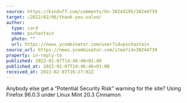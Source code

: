 ```yaml
---
source: https://kinduff.com/comments/hn-30244195/30244739
target: /2022/02/06/thank-you-valve/
author:
  type: card
  name: pschastain
  photo: ""
  url: https://news.ycombinator.com/user?id=pschastain
source_url: https://news.ycombinator.com/item?id=30244739
property: in-reply-to
published: 2022-02-07T14:46:46+01:00
published_at: 2022-02-07T14:46:46+01:00
received_at: 2022-02-07T16:27:02Z
---
```


Anybody else get a “Potential Security Risk” warning for the site? Using Firefox 96.0.3 under Linux Mint 20.3 Cinnamon